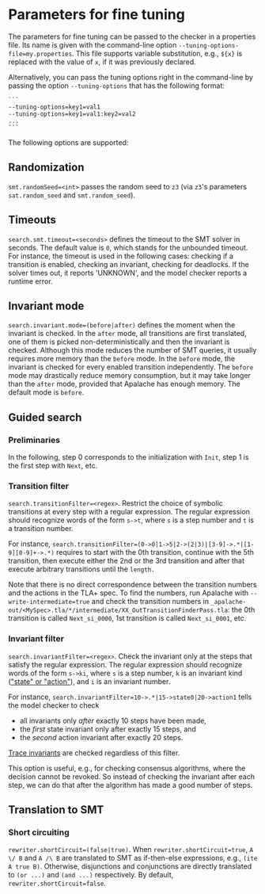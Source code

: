Parameters for fine tuning
==========================

The parameters for fine tuning can be passed to the checker in a properties
file.  Its name is given with the command-line option `--tuning-options-file=my.properties`.
This file supports variable substitution, e.g., `${x}` is replaced with the
value of `x`, if it was previously declared.

Alternatively, you can pass the tuning options right in the command-line by
passing the option `--tuning-options` that has the following format:

    ```
    --tuning-options=key1=val1
    --tuning-options=key1=val1:key2=val2
    ...
    ```

The following options are supported:

## Randomization

`smt.randomSeed=<int>` passes the random seed to `z3` (via `z3`'s parameters
`sat.random_seed` and `smt.random_seed`).

##  Timeouts

`search.smt.timeout=<seconds>` defines the timeout to the SMT solver in seconds.
The default value is `0`, which stands for the unbounded timeout.  For instance,
the timeout is used in the following cases: checking if a transition is enabled,
checking an invariant, checking for deadlocks. If the solver times out, it
reports 'UNKNOWN', and the model checker reports a runtime error.

## Invariant mode

`search.invariant.mode=(before|after)` defines the moment when the invariant is
checked. In the `after` mode, all transitions are first translated, one of them
is picked non-deterministically and then the invariant is checked. Although this
mode reduces the number of SMT queries, it usually requires more memory than the
`before` mode. In the `before` mode, the invariant is checked for every enabled
transition independently. The `before` mode may drastically reduce memory
consumption, but it may take longer than the `after` mode, provided that
Apalache has enough memory. The default mode is `before`.

## Guided search

### Preliminaries

In the following, step 0 corresponds to the initialization with ``Init``, step 1 is the first step with ``Next``, etc.

### Transition filter

`search.transitionFilter=<regex>`. Restrict the choice of symbolic transitions
at every step with a regular expression. The regular expression should recognize
words of the form `s->t`, where `s` is a step number and `t` is a transition
number.

For instance,
`search.transitionFilter=(0->0|1->5|2->(2|3)|[3-9]->.*|[1-9][0-9]+->.*)`
requires to start with the 0th transition, continue with the 5th transition,
then execute either the 2nd or the 3rd transition and after that execute
arbitrary transitions until the `length.`

Note that there is no direct correspondence between the transition numbers and
the actions in the TLA+ spec. To find the numbers, run Apalache with
`--write-intermediate=true` and check the transition numbers in
`_apalache-out/<MySpec>.tla/*/intermediate/XX_OutTransitionFinderPass.tla`: the
0th transition is called `Next_si_0000`, 1st transition is called
`Next_si_0001`, etc.

### Invariant filter

`search.invariantFilter=<regex>`. Check the invariant only at the steps that
satisfy the regular expression. The regular expression should recognize words of
the form `s->ki`, where `s` is a step number, `k` is an invariant kind (["state"
or "action"][invariants]), and `i` is an invariant number.

For instance, `search.invariantFilter=10->.*|15->state0|20->action1` tells the
model checker to check

* all invariants only *after* exactly 10 steps have been made,
* the *first* state invariant only after exactly 15 steps, and
* the *second* action invariant after exactly 20 steps.

[Trace invariants][] are checked regardless of this filter.

This option is useful, e.g., for checking consensus algorithms,
where the decision cannot be revoked. So instead of checking the invariant
after each step, we can do that after the algorithm has made a good number of
steps.

## Translation to SMT

### Short circuiting

`rewriter.shortCircuit=(false|true)`. When `rewriter.shortCircuit=true`, `A \/
B` and `A /\ B` are translated to SMT as if-then-else expressions, e.g., `(ite A
true B)`. Otherwise, disjunctions and conjunctions are directly translated to
`(or ...)` and `(and ...)` respectively. By default,
`rewriter.shortCircuit=false`.


[invariants]: ../apalache/principles/invariants.md
[trace invariants]: ../apalache/principles/invariants.md#trace-invariants

